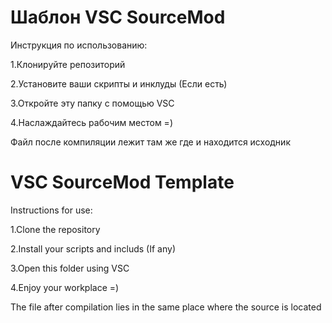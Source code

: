 # Шаблон VSC SourceMod

Инструкция по использованию:

1.Клонируйте репозиторий

2.Установите ваши скрипты и инклуды (Если есть)

3.Откройте эту папку с помощью VSC

4.Наслаждайтесь рабочим местом =)

Файл после компиляции лежит там же где и находится исходник

# VSC SourceMod Template

Instructions for use:

1.Clone the repository

2.Install your scripts and includs (If any)

3.Open this folder using VSC

4.Enjoy your workplace =)

The file after compilation lies in the same place where the source is located
